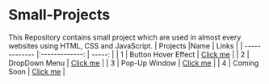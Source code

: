 # Small-Projects
This Repository contains small project which are used in almost every websites using HTML, CSS and JavaScript. 
| Projects      |Name                 | Links                                                                    |
| ------------- |:-------------:      | -----:                                                                   |
| 1             | Button Hover Effect | [Click me](https://gautam25raj.github.io/Small-Projects/Button%20Hover/) |
| 2             | DropDown Menu       | [Click me](https://gautam25raj.github.io/Small-Projects/Dropdown/)       |
| 3             | Pop-Up Window       | [Click me](https://gautam25raj.github.io/Small-Projects/Pop%20up/)       |
| 4             | Coming Soon         | [Click me](https://gautam25raj.github.io/Small-Projects/Progress%20Bar)  |

